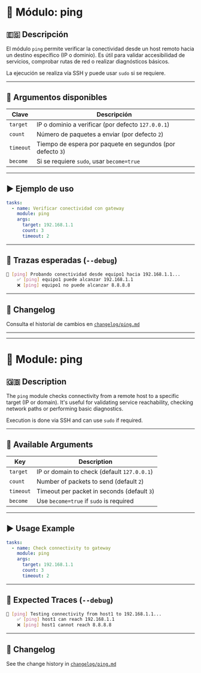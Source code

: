# 📡 Módulo: ping

## 🇪🇸 Descripción

El módulo `ping` permite verificar la conectividad desde un host remoto hacia un destino específico (IP o dominio). Es útil para validar accesibilidad de servicios, comprobar rutas de red o realizar diagnósticos básicos.

La ejecución se realiza vía SSH y puede usar `sudo` si se requiere.

---

## 🧩 Argumentos disponibles

| Clave     | Descripción                                                                 |
|-----------|------------------------------------------------------------------------------|
| `target`  | IP o dominio a verificar (por defecto `127.0.0.1`)                          |
| `count`   | Número de paquetes a enviar (por defecto `2`)                               |
| `timeout` | Tiempo de espera por paquete en segundos (por defecto `3`)                  |
| `become`  | Si se requiere `sudo`, usar `become=true`                                   |

---

## ▶️ Ejemplo de uso

```yaml
tasks:
  - name: Verificar conectividad con gateway
    module: ping
    args:
      target: 192.168.1.1
      count: 3
      timeout: 2
```

---

## 🧠 Trazas esperadas (`--debug`)

```bash
📡 [ping] Probando conectividad desde equipo1 hacia 192.168.1.1...
    ✅ [ping] equipo1 puede alcanzar 192.168.1.1
    ❌ [ping] equipo1 no puede alcanzar 8.8.8.8
```

---

## 📜 Changelog

Consulta el historial de cambios en [`changelog/ping.md`](../changelog/ping.md)

---

---

# 📡 Module: ping

## 🇬🇧 Description

The `ping` module checks connectivity from a remote host to a specific target (IP or domain). It's useful for validating service reachability, checking network paths or performing basic diagnostics.

Execution is done via SSH and can use `sudo` if required.

---

## 🧩 Available Arguments

| Key       | Description                                                                  |
|-----------|------------------------------------------------------------------------------|
| `target`  | IP or domain to check (default `127.0.0.1`)                                  |
| `count`   | Number of packets to send (default `2`)                                      |
| `timeout` | Timeout per packet in seconds (default `3`)                                  |
| `become`  | Use `become=true` if `sudo` is required                                      |

---

## ▶️ Usage Example

```yaml
tasks:
  - name: Check connectivity to gateway
    module: ping
    args:
      target: 192.168.1.1
      count: 3
      timeout: 2
```

---

## 🧠 Expected Traces (`--debug`)

```bash
📡 [ping] Testing connectivity from host1 to 192.168.1.1...
    ✅ [ping] host1 can reach 192.168.1.1
    ❌ [ping] host1 cannot reach 8.8.8.8
```

---

## 📜 Changelog

See the change history in [`changelog/ping.md`](../changelog/ping.md)

